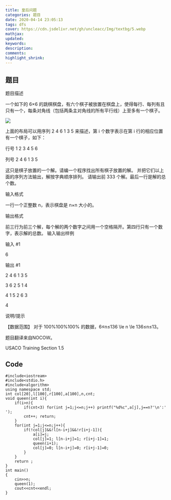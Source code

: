 ```yaml
---
title: 皇后问题
categories: 题目
date: 2020-04-14 23:05:13
tags: dfs
cover: https://cdn.jsdelivr.net/gh/uncleacc/Img/textbg/5.webp
mathjax: 
updated: 
keywords: 
description: 
comments: 
highlight_shrink: 
---
```

## 题目
题目描述

一个如下的 6×6 的跳棋棋盘，有六个棋子被放置在棋盘上，使得每行、每列有且只有一个，每条对角线（包括两条主对角线的所有平行线）上至多有一个棋子。

![](https://cdn.luogu.com.cn/upload/pic/60.png)

上面的布局可以用序列 2 4 6 1 3 5 来描述，第 i 个数字表示在第 i 行的相应位置有一个棋子，如下：

行号 1 2 3 4 5 6

列号 2 4 6 1 3 5

这只是棋子放置的一个解。请编一个程序找出所有棋子放置的解。
并把它们以上面的序列方法输出，解按字典顺序排列。
请输出前 333 个解。最后一行是解的总个数。

输入格式

一行一个正整数 n，表示棋盘是 n×n 大小的。

输出格式

前三行为前三个解，每个解的两个数字之间用一个空格隔开。第四行只有一个数字，表示解的总数。
输入输出样例

输入 #1

6

输出 #1

2 4 6 1 3 5

3 6 2 5 1 4

4 1 5 2 6 3

4

说明/提示

【数据范围】
对于 100%100\%100% 的数据，6≤n≤136 \le n \le 136≤n≤13。

题目翻译来自NOCOW。

USACO Training Section 1.5

## Code
```
#include<iostream>
#include<stdio.h>
#include<algorithm>
using namespace std;
int col[20],l[100],r[100],a[100],n,cnt;
void queen(int i){
	if(i>n){
		if(cnt<3) for(int j=1;j<=n;j++) printf("%d%c",a[j],j==n?'\n':' ');
		cnt++; return;
	}
	for(int j=1;j<=n;j++){
		if(!col[j]&&!l[n-i+j]&&!r[i+j-1]){
			a[i]=j;
			col[j]=1; l[n-i+j]=1; r[i+j-1]=1;
			queen(i+1);
			col[j]=0; l[n-i+j]=0; r[i+j-1]=0;
		}
	}
	return ;
}
int main()
{
	cin>>n;
	queen(1);
	cout<<cnt<<endl;
}
```
